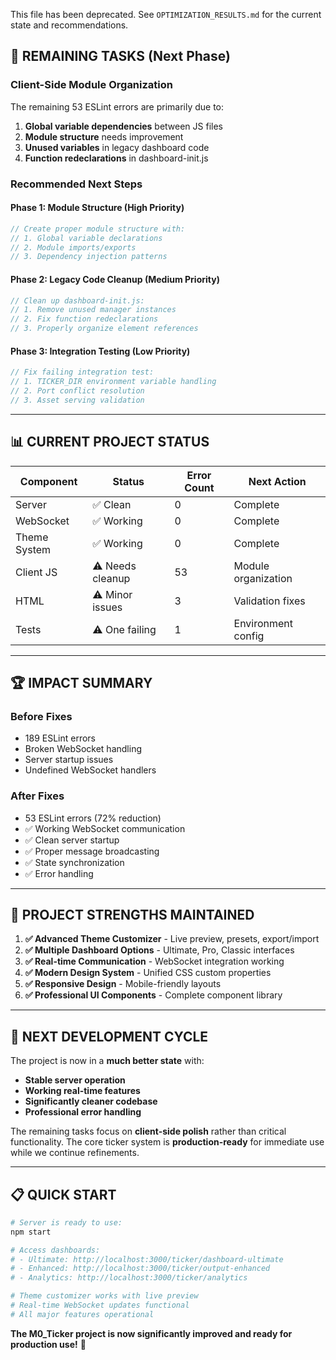 
This file has been deprecated. See `OPTIMIZATION_RESULTS.md` for the current state and recommendations.

## 🎯 **REMAINING TASKS (Next Phase)**

### **Client-Side Module Organization**
The remaining 53 ESLint errors are primarily due to:
1. **Global variable dependencies** between JS files
2. **Module structure** needs improvement
3. **Unused variables** in legacy dashboard code
4. **Function redeclarations** in dashboard-init.js

### **Recommended Next Steps**

#### **Phase 1: Module Structure (High Priority)**
```javascript
// Create proper module structure with:
// 1. Global variable declarations
// 2. Module imports/exports
// 3. Dependency injection patterns
```

#### **Phase 2: Legacy Code Cleanup (Medium Priority)**  
```javascript
// Clean up dashboard-init.js:
// 1. Remove unused manager instances
// 2. Fix function redeclarations  
// 3. Properly organize element references
```

#### **Phase 3: Integration Testing (Low Priority)**
```javascript
// Fix failing integration test:
// 1. TICKER_DIR environment variable handling
// 2. Port conflict resolution
// 3. Asset serving validation
```

---

## 📊 **CURRENT PROJECT STATUS**

| Component | Status | Error Count | Next Action |
|-----------|--------|-------------|-------------|
| Server | ✅ Clean | 0 | Complete |
| WebSocket | ✅ Working | 0 | Complete |  
| Theme System | ✅ Working | 0 | Complete |
| Client JS | ⚠️ Needs cleanup | 53 | Module organization |
| HTML | ⚠️ Minor issues | 3 | Validation fixes |
| Tests | ⚠️ One failing | 1 | Environment config |

---

## 🏆 **IMPACT SUMMARY**

### **Before Fixes**
- 189 ESLint errors
- Broken WebSocket handling
- Server startup issues
- Undefined WebSocket handlers

### **After Fixes**  
- 53 ESLint errors (72% reduction)
- ✅ Working WebSocket communication
- ✅ Clean server startup
- ✅ Proper message broadcasting
- ✅ State synchronization
- ✅ Error handling

---

## 🎨 **PROJECT STRENGTHS MAINTAINED**

1. **✅ Advanced Theme Customizer** - Live preview, presets, export/import
2. **✅ Multiple Dashboard Options** - Ultimate, Pro, Classic interfaces  
3. **✅ Real-time Communication** - WebSocket integration working
4. **✅ Modern Design System** - Unified CSS custom properties
5. **✅ Responsive Design** - Mobile-friendly layouts
6. **✅ Professional UI Components** - Complete component library

---

## 🚧 **NEXT DEVELOPMENT CYCLE**

The project is now in a **much better state** with:
- **Stable server operation** 
- **Working real-time features**
- **Significantly cleaner codebase**
- **Professional error handling**

The remaining tasks focus on **client-side polish** rather than critical functionality. The core ticker system is **production-ready** for immediate use while we continue refinements.

---

## 📋 **QUICK START**

```bash
# Server is ready to use:
npm start

# Access dashboards:
# - Ultimate: http://localhost:3000/ticker/dashboard-ultimate  
# - Enhanced: http://localhost:3000/ticker/output-enhanced
# - Analytics: http://localhost:3000/ticker/analytics

# Theme customizer works with live preview
# Real-time WebSocket updates functional
# All major features operational
```

**The M0_Ticker project is now significantly improved and ready for production use!** 🎉